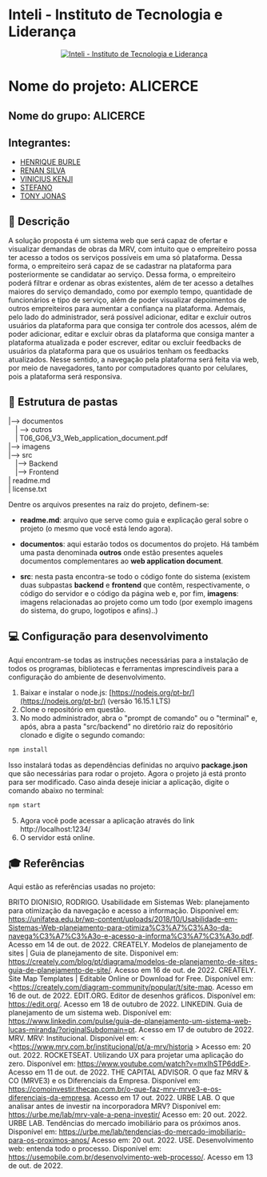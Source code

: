# Inteli - Instituto de Tecnologia e Liderança 

<p align="center">
<a href= "https://www.inteli.edu.br/"><img src="https://www.inteli.edu.br/wp-content/uploads/2021/08/20172028/marca_1-2.png" alt="Inteli - Instituto de Tecnologia e Liderança" border="0"></a>
</p>

# Nome do projeto: ALICERCE

## Nome do grupo: ALICERCE

## Integrantes: 
- <a href="https://www.linkedin.com/in/victorbarq/">HENRIQUE BURLE</a>
- <a href="https://www.linkedin.com/in/victorbarq/">RENAN SILVA</a>
- <a href="https://www.linkedin.com/in/victorbarq/">VINICIUS KENJI</a> 
- <a href="https://www.linkedin.com/in/victorbarq/">STEFANO</a> 
- <a href="https://www.linkedin.com/in/victorbarq/">TONY JONAS</a>

## 📝 Descrição

A solução proposta é um sistema web que será capaz de ofertar e visualizar demandas de obras da MRV, com intuito que o empreiteiro possa ter acesso a todos os serviços possíveis em uma só plataforma. Dessa forma, o empreiteiro será capaz de se cadastrar na plataforma para posteriormente se candidatar ao serviço. Dessa forma, o empreiteiro poderá filtrar e ordenar as obras existentes, além de ter acesso a detalhes maiores do serviço demandado, como por exemplo tempo, quantidade de funcionários e tipo de serviço, além de poder visualizar depoimentos de outros empreiteiros para aumentar a confiança na plataforma. 
Ademais, pelo lado do administrador, será possível adicionar, editar e excluir outros usuários da plataforma para que consiga ter controle dos acessos, além de poder  adicionar, editar e excluir obras da plataforma que consiga manter a plataforma atualizada e poder escrever, editar ou excluir feedbacks de usuários da plataforma para que os usuários tenham os feedbacks atualizados.
Nesse sentido, a navegação pela plataforma será feita via web, por meio de navegadores, tanto por computadores quanto por celulares, pois a plataforma será responsiva.

## 📁 Estrutura de pastas

|--> documentos<br>
  &emsp;| --> outros <br>
  &emsp;| T06_G06_V3_Web_application_document.pdf<br>
|--> imagens<br>
|--> src<br>
  &emsp;|--> Backend<br>
  &emsp;|--> Frontend<br>
| readme.md<br>
| license.txt

Dentre os arquivos presentes na raiz do projeto, definem-se:

- <b>readme.md</b>: arquivo que serve como guia e explicação geral sobre o projeto (o mesmo que você está lendo agora).

- <b>documentos</b>: aqui estarão todos os documentos do projeto. Há também uma pasta denominada <b>outros</b> onde estão presentes aqueles documentos complementares ao <b>web application document</b>.

- <b>src</b>: nesta pasta encontra-se todo o código fonte do sistema (existem duas subpastas <b>backend</b> e <b>frontend</b> que contêm, respectivamente, o código do servidor e o código da página web e, por fim, <b>imagens</b>: imagens relacionadas ao projeto como um todo (por exemplo imagens do sistema, do grupo, logotipos e afins)..)

## 💻 Configuração para desenvolvimento

Aqui encontram-se todas as instruções necessárias para a instalação de todos os programas, bibliotecas e ferramentas imprescindíveis para a configuração do ambiente de desenvolvimento.

1.  Baixar e instalar o node.js:  [https://nodejs.org/pt-br/](https://nodejs.org/pt-br/) (versão 16.15.1 LTS)
2. Clone o repositório em questão.
3.  No modo administrador, abra o "prompt de comando" ou o "terminal" e, após,  abra a pasta "src/backend" no diretório raiz do repositório clonado e digite o segundo comando:

```sh
npm install
```

Isso instalará todas as dependências definidas no arquivo <b>package.json</b> que são necessárias para rodar o projeto. Agora o projeto já está pronto para ser modificado. Caso ainda deseje iniciar a aplicação, digite o comando abaixo no terminal:

```sh
npm start
```
5. Agora você pode acessar a aplicação através do link http://localhost:1234/
6. O servidor está online.



## 🎓 Referências

Aqui estão as referências usadas no projeto:

BRITO DIONISIO, RODRIGO. Usabilidade em Sistemas Web: planejamento para otimização da navegação e acesso a informação. Disponível em: <https://unifatea.edu.br/wp-content/uploads/2018/10/Usabilidade-em-Sistemas-Web-planejamento-para-otimiza%C3%A7%C3%A3o-da-navega%C3%A7%C3%A3o-e-acesso-a-informa%C3%A7%C3%A3o.pdf>. Acesso em 14 de out. de 2022.
CREATELY. Modelos de planejamento de sites | Guia de planejamento de site. Disponível em: <https://creately.com/blog/pt/diagrama/modelos-de-planejamento-de-sites-guia-de-planejamento-de-site/>. Acesso em 16 de out. de 2022.
CREATELY. Site Map Templates | Editable Online or Download for Free. Disponível em: <https://creately.com/diagram-community/popular/t/site-map. Acesso em 16 de out. de 2022.
EDIT.ORG. Editor de desenhos gráficos. Disponível em: <https://edit.org/>. Acesso em 18 de outubro de 2022.
LINKEDIN. Guia de planejamento de um sistema web. Disponível em: <https://www.linkedin.com/pulse/guia-de-planejamento-um-sistema-web-lucas-miranda/?originalSubdomain=pt>. Acesso em 17 de outubro de 2022.
MRV. MRV: Institucional. Disponível em: < <https://www.mrv.com.br/institucional/pt/a-mrv/historia > Acesso em: 20 out. 2022.
ROCKETSEAT. Utilizando UX para projetar uma aplicação do zero. Disponível em: https://www.youtube.com/watch?v=mxIhSTP6ddE>. Acesso em 11 de out. de 2022. 
THE CAPITAL ADVISOR.	O que faz MRV & CO (MRVE3) e os Diferenciais da Empresa. Disponível em: <https://comoinvestir.thecap.com.br/o-que-faz-mrv-mrve3-e-os-diferenciais-da-empresa>. Acesso em 17 out. 2022.
URBE LAB. O que analisar antes de investir na incorporadora MRV? Disponível em: <https://urbe.me/lab/mrv-vale-a-pena-investir/> Acesso em: 20 out. 2022.
URBE LAB. Tendências do mercado imobiliário para os próximos anos. Disponível em: <https://urbe.me/lab/tendencias-do-mercado-imobiliario-para-os-proximos-anos/> Acesso em: 20 out. 2022.
USE. Desenvolvimento web: entenda todo o processo. Disponível em: <https://usemobile.com.br/desenvolvimento-web-processo/>. Acesso em 13 de out. de 2022.